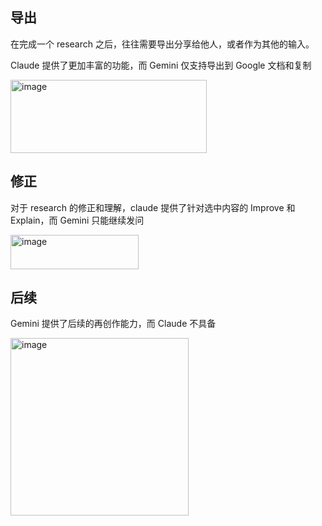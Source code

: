 ## 导出
在完成一个 research 之后，往往需要导出分享给他人，或者作为其他的输入。

Claude 提供了更加丰富的功能，而 Gemini 仅支持导出到 Google 文档和复制

<img width="314" height="117" alt="image" src="https://github.com/user-attachments/assets/ea141ac3-c264-4a88-9308-2b1a05f2db90" />

## 修正
对于 research 的修正和理解，claude 提供了针对选中内容的 Improve 和 Explain，而 Gemini 只能继续发问

<img width="205" height="55" alt="image" src="https://github.com/user-attachments/assets/1e52a093-af9d-4bec-ad20-7ba32dcd89e2" />

## 后续
Gemini 提供了后续的再创作能力，而 Claude 不具备

<img width="285" height="284" alt="image" src="https://github.com/user-attachments/assets/7ca31121-3742-4631-8496-3051c0cfbb82" />

